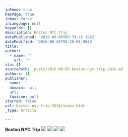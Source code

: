 ```yaml
---
inFeed: true
hasPage: true
inNav: false
inLanguage: null
keywords: []
description: Boston NYC Trip
datePublished: '2016-08-05T05:33:22.190Z'
dateModified: '2016-08-05T05:26:01.988Z'
title: ''
author:
  - name: ''
    url: ''
via: {}
sourcePath: _posts/2016-08-05-boston-nyc-trip-2016.md
authors: []
publisher:
  name: ''
  domain: null
  url: ''
  favicon: null
starred: false
url: boston-nyc-trip-2016/index.html
_type: Article

---
```

**Boston NYC Trip**
![](https://the-grid-user-content.s3-us-west-2.amazonaws.com/28d2c025-bb42-4b51-85a0-6959e98db681.jpg)
![](https://the-grid-user-content.s3-us-west-2.amazonaws.com/f1b2540c-dcd4-4baa-ad88-92a665c5c3fd.jpg)
![](https://the-grid-user-content.s3-us-west-2.amazonaws.com/51418d04-c31e-4c05-a112-3956606439c6.jpg)
![](https://the-grid-user-content.s3-us-west-2.amazonaws.com/acb10de0-e0df-4c24-b915-872745017e09.jpg)